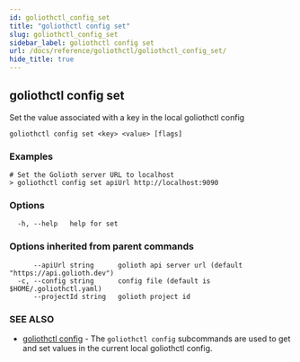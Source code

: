 ```yaml
---
id: goliothctl_config_set
title: "goliothctl config set"
slug: goliothctl_config_set
sidebar_label: goliothctl config set
url: /docs/reference/goliothctl/goliothctl_config_set/
hide_title: true
---
```

## goliothctl config set

Set the value associated with a key in the local goliothctl config

```
goliothctl config set <key> <value> [flags]
```

### Examples

```
# Set the Golioth server URL to localhost
> goliothctl config set apiUrl http://localhost:9090
```

### Options

```
  -h, --help   help for set
```

### Options inherited from parent commands

```
      --apiUrl string      golioth api server url (default "https://api.golioth.dev")
  -c, --config string      config file (default is $HOME/.goliothctl.yaml)
      --projectId string   golioth project id
```

### SEE ALSO

* [goliothctl config](/docs/reference/goliothctl/goliothctl_config/)	 - The `goliothctl config` subcommands are used to get and set values in the current local goliothctl config.

